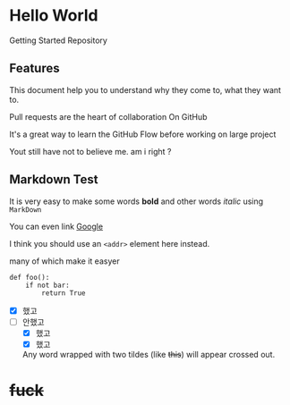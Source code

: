 # Hello World
Getting Started Repository

## Features

This document help you to understand why they come to, what they want to.

Pull requests are the heart of collaboration On GitHub

It's a great way to learn the GitHub Flow before working on large project

Yout still have not to believe me. am i right ?

## Markdown Test

It is very easy to make some words **bold** and other words *italic* using `MarkDown`

You can even link [Google](http://google.com)

I think you should use an
`<addr>` element here instead.

many of which make it easyer

```
def foo():
    if not bar:
        return True
```

- [x] 했고
- [ ] 안했고  
  - [x] 했고  
  - [x] 했고
  
  Any word wrapped with two tildes (like ~~this~~) will appear crossed out.
  
# ~~fuck~~

